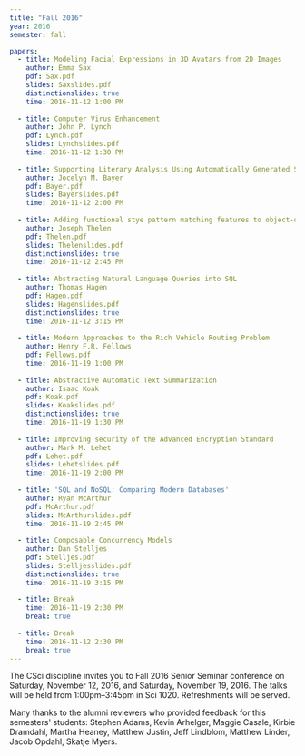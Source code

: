 ```yaml
---
title: "Fall 2016"
year: 2016
semester: fall

papers:
  - title: Modeling Facial Expressions in 3D Avatars from 2D Images
    author: Emma Sax
    pdf: Sax.pdf
    slides: Saxslides.pdf
    distinctionslides: true
    time: 2016-11-12 1:00 PM
 
  - title: Computer Virus Enhancement
    author: John P. Lynch
    pdf: Lynch.pdf
    slides: Lynchslides.pdf
    time: 2016-11-12 1:30 PM
 
  - title: Supporting Literary Analysis Using Automatically Generated Social Network Graphs
    author: Jocelyn M. Bayer
    pdf: Bayer.pdf
    slides: Bayerslides.pdf
    time: 2016-11-12 2:00 PM
 
  - title: Adding functional stye pattern matching features to object-oriented languages
    author: Joseph Thelen
    pdf: Thelen.pdf
    slides: Thelenslides.pdf
    distinctionslides: true
    time: 2016-11-12 2:45 PM
 
  - title: Abstracting Natural Language Queries into SQL
    author: Thomas Hagen
    pdf: Hagen.pdf
    slides: Hagenslides.pdf
    distinctionslides: true
    time: 2016-11-12 3:15 PM
 
  - title: Modern Approaches to the Rich Vehicle Routing Problem
    author: Henry F.R. Fellows
    pdf: Fellows.pdf
    time: 2016-11-19 1:00 PM
 
  - title: Abstractive Automatic Text Summarization
    author: Isaac Koak
    pdf: Koak.pdf
    slides: Koakslides.pdf
    distinctionslides: true
    time: 2016-11-19 1:30 PM
 
  - title: Improving security of the Advanced Encryption Standard
    author: Mark M. Lehet
    pdf: Lehet.pdf
    slides: Lehetslides.pdf
    time: 2016-11-19 2:00 PM
  
  - title: 'SQL and NoSQL: Comparing Modern Databases'
    author: Ryan McArthur
    pdf: McArthur.pdf
    slides: McArthurslides.pdf
    time: 2016-11-19 2:45 PM
  
  - title: Composable Concurrency Models
    author: Dan Stelljes
    pdf: Stelljes.pdf
    slides: Stelljesslides.pdf
    distinctionslides: true
    time: 2016-11-19 3:15 PM
 
  - title: Break
    time: 2016-11-19 2:30 PM
    break: true
 
  - title: Break
    time: 2016-11-12 2:30 PM
    break: true
---
```


The CSci discipline invites you to Fall 2016 Senior Seminar conference on Saturday, November 12, 2016, and Saturday, November 19, 2016. The talks will be held from 1:00pm–3:45pm in Sci 1020. Refreshments will be served.

Many thanks to the alumni reviewers who provided feedback for this semesters' students: Stephen Adams, Kevin Arhelger, Maggie Casale, Kirbie Dramdahl, Martha Heaney, Matthew Justin, Jeff Lindblom, Matthew Linder, Jacob Opdahl, Skatje Myers.
